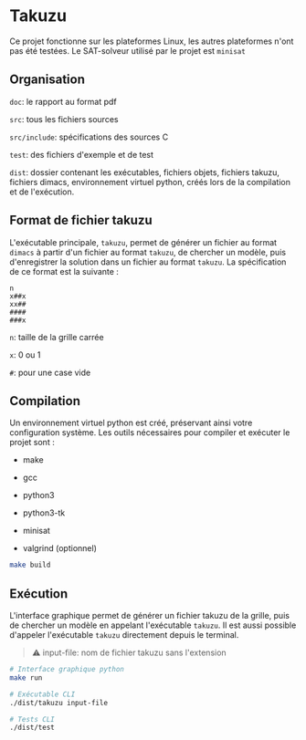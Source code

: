 # Takuzu

Ce projet fonctionne sur les plateformes Linux, les autres plateformes n'ont pas été testées. Le SAT-solveur utilisé par le projet est `minisat`

## Organisation

`doc`: le rapport au format pdf

`src`: tous les fichiers sources

`src/include`: spécifications des sources C

`test`: des fichiers d'exemple et de test

`dist`: dossier contenant les exécutables, fichiers objets, fichiers takuzu, fichiers dimacs, environnement virtuel python, créés lors de la compilation et de l'exécution.

## Format de fichier takuzu

L'exécutable principale, `takuzu`, permet de générer un fichier au format `dimacs` à partir d'un fichier au format `takuzu`, de chercher un modèle, puis d'enregistrer la solution dans un fichier au format `takuzu`. La spécification de ce format est la suivante :

```
n
x##x
xx##
####
###x
```

`n`: taille de la grille carrée

`x`: 0 ou 1

`#`: pour une case vide

## Compilation

Un environnement virtuel python est créé, préservant ainsi votre configuration système. Les outils nécessaires pour compiler et exécuter le projet sont :

- make

- gcc

- python3

- python3-tk

- minisat

- valgrind (optionnel)

```bash
make build
```

## Exécution

L'interface graphique permet de générer un fichier takuzu de la grille, puis de chercher un modèle en appelant l'exécutable `takuzu`. Il est aussi possible d'appeler l'exécutable `takuzu` directement depuis le terminal.

> :warning: input-file: nom de fichier takuzu sans l'extension

```bash
# Interface graphique python
make run

# Exécutable CLI
./dist/takuzu input-file

# Tests CLI
./dist/test
```
